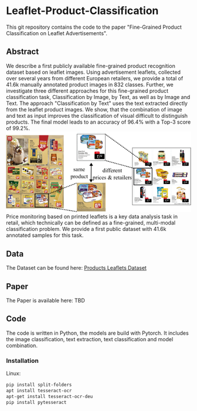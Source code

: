 # Leaflet-Product-Classification
This git repository contains the code to the paper "Fine-Grained Product Classification on Leaflet Advertisements".

## Abstract
We describe a first publicly available fine-grained product recognition dataset based on leaflet images. Using advertisement leaflets, collected over several years from different European retailers, we provide a total of 41.6k manually annotated product images in 832 classes. Further, we investigate three different approaches for this fine-grained product classification task, Classification by Image, by Text, as well as by Image and Text. The approach "Classification by Text" uses the text extracted directly from the leaflet product images. We show, that the combination of image and text as input improves the classification of visual difficult to distinguish products. The final model leads to an accuracy of 96.4% with a Top-3 score of 99.2%.<br>
![Visual Abstract Product Leaflet Classification](/reports/visual_abstract.png)
<br>
Price monitoring based on printed leaflets is a key data analysis task in retail, which technically can be defined as a fine-grained, multi-modal classification problem. We provide a first public dataset with 41.6k annotated samples for this task.

## Data
The Dataset can be found here: [Products Leaflets Dataset](https://zenodo.org/record/7869954#.ZFTN8M7P3tV)

## Paper
The Paper is available here: TBD

## Code
The code is written in Python, the models are build with Pytorch.
It includes the image classification, text extraction, text classification and model combination.

### Installation
Linux:
```
pip install split-folders
apt install tesseract-ocr
apt-get install tesseract-ocr-deu
pip install pytesseract
```
